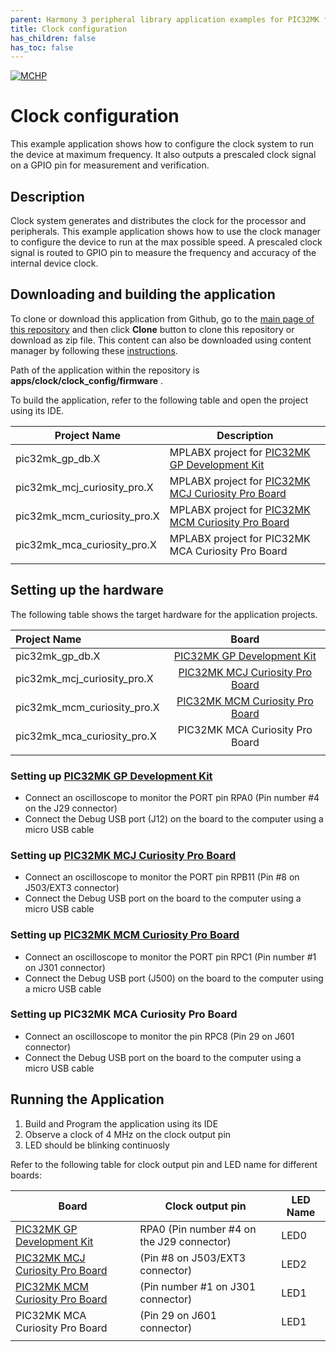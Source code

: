 ```yaml
---
parent: Harmony 3 peripheral library application examples for PIC32MK family
title: Clock configuration 
has_children: false
has_toc: false
---
```


[![MCHP](https://www.microchip.com/ResourcePackages/Microchip/assets/dist/images/logo.png)](https://www.microchip.com)

# Clock configuration

This example application shows how to configure the clock system to run the device at maximum frequency. It also outputs a prescaled clock signal on a GPIO pin for measurement and verification.

## Description

Clock system generates and distributes the clock for the processor and peripherals. This example application shows how to use the clock manager to configure the device to run at the max possible speed. A prescaled clock signal is routed to GPIO pin to measure the frequency and accuracy of the internal device clock.

## Downloading and building the application

To clone or download this application from Github, go to the [main page of this repository](https://github.com/Microchip-MPLAB-Harmony/csp_apps_pic32mk) and then click **Clone** button to clone this repository or download as zip file.
This content can also be downloaded using content manager by following these [instructions](https://github.com/Microchip-MPLAB-Harmony/contentmanager/wiki).

Path of the application within the repository is **apps/clock/clock_config/firmware** .

To build the application, refer to the following table and open the project using its IDE.

| Project Name      | Description                                    |
| ----------------- | ---------------------------------------------- |
| pic32mk_gp_db.X | MPLABX project for [PIC32MK GP Development Kit](https://www.microchip.com/developmenttools/ProductDetails/dm320106) |
| pic32mk_mcj_curiosity_pro.X | MPLABX project for [PIC32MK MCJ Curiosity Pro Board](https://www.microchip.com/en-us/development-tool/DT100113) |
| pic32mk_mcm_curiosity_pro.X | MPLABX project for [PIC32MK MCM Curiosity Pro Board](https://www.microchip.com/en-us/development-tool/EV31E34A) |
| pic32mk_mca_curiosity_pro.X | MPLABX project for PIC32MK MCA Curiosity Pro Board |
|||

## Setting up the hardware

The following table shows the target hardware for the application projects.

| Project Name| Board|
|:---------|:---------:|
| pic32mk_gp_db.X | [PIC32MK GP Development Kit](https://www.microchip.com/developmenttools/ProductDetails/dm320106) |
| pic32mk_mcj_curiosity_pro.X | [PIC32MK MCJ Curiosity Pro Board](https://www.microchip.com/en-us/development-tool/DT100113) |
| pic32mk_mcm_curiosity_pro.X | [PIC32MK MCM Curiosity Pro Board](https://www.microchip.com/en-us/development-tool/EV31E34A) |
| pic32mk_mca_curiosity_pro.X | PIC32MK MCA Curiosity Pro Board |
|||

### Setting up [PIC32MK GP Development Kit](https://www.microchip.com/developmenttools/ProductDetails/dm320106)

- Connect an oscilloscope to monitor the PORT pin RPA0 (Pin number #4 on the J29 connector)
- Connect the Debug USB port (J12) on the board to the computer using a micro USB cable

### Setting up [PIC32MK MCJ Curiosity Pro Board](https://www.microchip.com/en-us/development-tool/DT100113)

- Connect an oscilloscope to monitor the PORT pin RPB11 (Pin #8 on J503/EXT3 connector)
- Connect the Debug USB port on the board to the computer using a micro USB cable

### Setting up [PIC32MK MCM Curiosity Pro Board](https://www.microchip.com/en-us/development-tool/EV31E34A)

- Connect an oscilloscope to monitor the PORT pin RPC1 (Pin number #1 on J301 connector)
- Connect the Debug USB port (J500) on the board to the computer using a micro USB cable

### Setting up PIC32MK MCA Curiosity Pro Board

- Connect an oscilloscope to monitor the pin RPC8 (Pin 29 on J601 connector)
- Connect the Debug USB port on the board to the computer using a micro USB cable


## Running the Application

1. Build and Program the application using its IDE
2. Observe a clock of 4 MHz on the clock output pin
3. LED should be blinking continuosly

Refer to the following table for clock output pin and LED name for different boards:

| Board      | Clock output pin | LED Name |
| ---------- | ---------------- |--------- |
|  [PIC32MK GP Development Kit](https://www.microchip.com/developmenttools/ProductDetails/dm320106)  | RPA0 (Pin number #4 on the J29 connector)  | LED0 |
|  [PIC32MK MCJ Curiosity Pro Board](https://www.microchip.com/en-us/development-tool/DT100113)  | (Pin #8 on J503/EXT3 connector)  | LED2  |
|  [PIC32MK MCM Curiosity Pro Board](https://www.microchip.com/en-us/development-tool/EV31E34A)  | (Pin number #1 on J301 connector)  | LED1  |
|  PIC32MK MCA Curiosity Pro Board  | (Pin 29 on J601 connector)  | LED1  |
||||